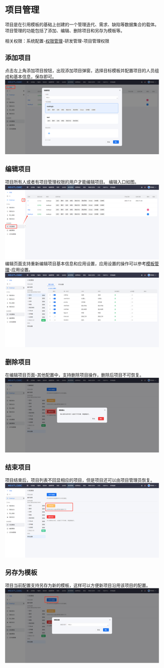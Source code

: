 # 项目管理
项目是在引用模板的基础上创建的一个管理迭代、需求、缺陷等数据集合的载体。项目管理的功能包括了添加、编辑、删除项目和另存为模板等。

相关权限：系统配置-[权限管理](../100.系统配置/1.用户和权限/用户和权限.md)-研发管理-项目管理权限

## 添加项目
点击左上角添加项目按钮，出现添加项目弹窗，选择目标模板并配置项目的人员组成和基本信息，保存即可。
![](images/项目管理_添加.png)

## 编辑项目
项目所有人或者有项目管理权限的用户才能编辑项目。
编辑入口如图。
![](images/项目管理_编辑.png)
编辑页面支持重新编辑项目基本信息和应用设置，应用设置的操作可以参考[模板管理](../7.研发管理/模板管理.md)-应用设置。
![](images/项目管理_编辑_2.png)

## 删除项目
在编辑项目页面-其他配置中，支持删除项目操作，删除后项目不可恢复。
![](images/项目管理_删除.png)

## 结束项目
项目结束后，项目列表不回显相应的项目，但是项目还可以由项目管理员恢复。
![](images/项目管理_结束项目.png)

## 另存为模板
项目当前配置支持另存为新的模板，这样可以方便新项目沿用该项目的配置。
![](images/项目管理_另存为模板.png)